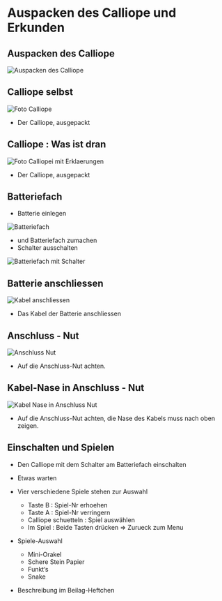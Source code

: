# Auspacken des Calliope und Erkunden

## Auspacken des Calliope

![Auspacken des Calliope](https://commons.wikimedia.org/wiki/File:Calliope_mini_StarterSet_komplett_Front_JoernAlraun.jpg#/media/File:Calliope_mini_StarterSet_komplett_Front_JoernAlraun.jpg) 


## Calliope selbst

![Foto Calliope](Calliope_Ausgepackt.png)

* Der Calliope, ausgepackt


## Calliope : Was ist dran

![Foto Calliopei mit Erklaerungen](Calliope_Ausgepackt_MitBeschriftung.png)

* Der Calliope, ausgepackt


## Batteriefach 

* Batterie einlegen 

![Batteriefach](BatterieFach.png)

* und Batteriefach zumachen
* Schalter ausschalten 


![Batteriefach mit Schalter](BatterieFachSchalter.png)


## Batterie anschliessen

![Kabel anschliessen](KabelAnschliessen.png)

* Das Kabel der Batterie anschliessen

## Anschluss - Nut


![Anschluss Nut ](AnschlussNut.png)

* Auf die Anschluss-Nut achten.


## Kabel-Nase in Anschluss - Nut


![Kabel Nase in Anschluss Nut ](AnschlussNutMitKabelNase.png)

* Auf die Anschluss-Nut achten, die Nase des Kabels muss nach oben zeigen.

## Einschalten und Spielen

* Den Calliope mit dem Schalter am Batteriefach einschalten
* Etwas warten
* Vier verschiedene Spiele stehen zur Auswahl

    * Taste B : Spiel-Nr erhoehen
    * Taste A : Spiel-Nr verringern 
    * Calliope schuetteln : Spiel auswählen
    * Im Spiel : Beide Tasten drücken => Zurueck zum Menu

* Spiele-Auswahl
  
    * Mini-Orakel
    * Schere Stein Papier
    * Funkt‘s
    * Snake

* Beschreibung im Beilag-Heftchen

